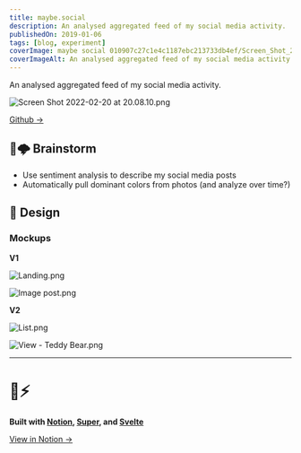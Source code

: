 ```yaml
---
title: maybe.social
description: An analysed aggregated feed of my social media activity.
publishedOn: 2019-01-06
tags: [blog, experiment]
coverImage: maybe social 010907c27c1e4c1187ebc213733db4ef/Screen_Shot_2022-02-20_at_20.08.10.png
coverImageAlt: An analysed aggregated feed of my social media activity.
---
```


An analysed aggregated feed of my social media activity.

![Screen Shot 2022-02-20 at 20.08.10.png](maybe%20social%20010907c27c1e4c1187ebc213733db4ef/Screen_Shot_2022-02-20_at_20.08.10.png)

[Github →](https://github.com/thalida/maybe.social)

## 🧠🌩 Brainstorm

- Use sentiment analysis to describe my social media posts
- Automatically pull dominant colors from photos (and analyze over time?)

## 🎨 Design

### Mockups

**V1**

![Landing.png](maybe%20social%20010907c27c1e4c1187ebc213733db4ef/Landing.png)

![Image post.png](maybe%20social%20010907c27c1e4c1187ebc213733db4ef/Image_post.png)

**V2**

![List.png](maybe%20social%20010907c27c1e4c1187ebc213733db4ef/List.png)

![View - Teddy Bear.png](maybe%20social%20010907c27c1e4c1187ebc213733db4ef/View_-_Teddy_Bear.png)

---

# 🦄⚡

**Built with [Notion](https://www.notion.so/product), [Super](https://super.so/), and [Svelte](https://svelte.dev/)**

[View in Notion →](https://tunl.link/zOadMW)
